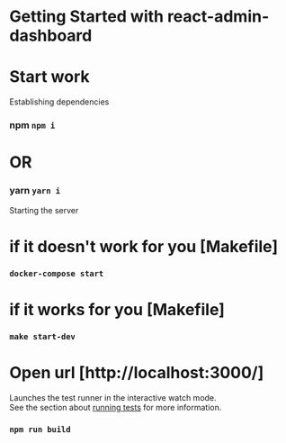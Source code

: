 # Getting Started with react-admin-dashboard

# Start work

Establishing dependencies

### npm `npm i`

# OR

### yarn `yarn i`

Starting the server

# if it doesn't work for you [Makefile]

### `docker-compose start`

# if it works for you [Makefile]

### `make start-dev`

# Open url [http://localhost:3000/]


Launches the test runner in the interactive watch mode.\
See the section about [running tests](https://facebook.github.io/create-react-app/docs/running-tests) for more information.

### `npm run build`
